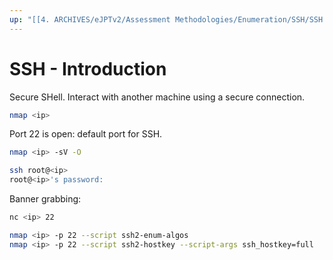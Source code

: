 ```yaml
---
up: "[[4. ARCHIVES/eJPTv2/Assessment Methodologies/Enumeration/SSH/SSH|SSH]]"
---
```


# SSH - Introduction

Secure SHell. Interact with another machine using a secure connection.

```bash
nmap <ip>
```

Port 22 is open: default port for SSH.

```bash
nmap <ip> -sV -O
```

```bash
ssh root@<ip>
root@<ip>'s password: 
```

Banner grabbing:

```bash
nc <ip> 22
```

```bash
nmap <ip> -p 22 --script ssh2-enum-algos
nmap <ip> -p 22 --script ssh2-hostkey --script-args ssh_hostkey=full
```
